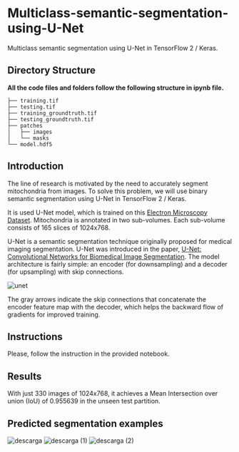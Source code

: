 # Multiclass-semantic-segmentation-using-U-Net
Multiclass semantic segmentation using U-Net in TensorFlow 2 / Keras. 

## Directory Structure

**All the code files and folders follow the following structure in ipynb file.**

```
├── training.tif
├── testing.tif
├── training_groundtruth.tif
├── testing_groundtruth.tif
├── patches
│   ├── images
│   └── masks
└── model.hdf5
```

## Introduction

The line of research is motivated by the need to accurately segment mitochondria from images. To solve this problem, we will use binary semantic segmentation using U-Net in TensorFlow 2 / Keras.

It is used U-Net model, which is trained on this <a href="https://www.epfl.ch/labs/cvlab/data/data-em/" target="_blank">Electron Microscopy Dataset</a>. Mitochondria is annotated in two sub-volumes. Each sub-volume consists of 165 slices of 1024x768. 

U-Net is a semantic segmentation technique originally proposed for medical imaging segmentation. U-Net was introduced in the paper, <a href="https://arxiv.org/abs/1505.04597" target="_blank">U-Net: Convolutional Networks for Biomedical Image Segmentation</a>. The model architecture is fairly simple: an encoder (for downsampling) and a decoder (for upsampling) with skip connections.

![unet](https://user-images.githubusercontent.com/73080100/184484154-958f202c-8d9e-412f-bc9d-c1ece98b1064.jpg)

The gray arrows indicate the skip connections that concatenate the encoder feature map with the decoder, which helps the backward flow of gradients for improved training.


## Instructions

Please, follow the instruction in the provided notebook.


## Results

With just 330 images of 1024x768, it achieves a Mean Intersection over union (IoU) of 0.955639 in the unseen test partition.


## Predicted segmentation examples

![descarga](https://user-images.githubusercontent.com/73080100/184480994-c8e2ecea-9c2e-46af-a38e-85a9ea0b3637.jpg)
![descarga (1)](https://user-images.githubusercontent.com/73080100/184481024-63fed445-7f8b-43bd-a7fe-ccab3a9b28d2.jpg)
![descarga (2)](https://user-images.githubusercontent.com/73080100/184481033-f9a585aa-46fc-43a5-b0b1-f969b02866f7.jpg)




